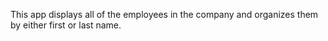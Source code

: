 This app displays all of the employees in the company and organizes them by either first or last name. 



